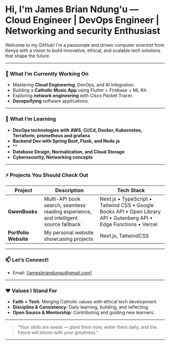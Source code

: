 # Hi, I'm James Brian Ndung'u — Cloud Engineer |  DevOps Engineer | Networking and security Enthusiast  

Welcome to my GitHub! I'm a passionate and driven computer scientist from Kenya with a vision to build innovative, ethical, and scalable tech solutions that shape the future.

---

### 🔭 What I’m Currently Working On

- Mastering **Cloud Engineering**, DevOps, and AI Integration.
- Building a **Catholic Music App** using Flutter + Firebase + ML Kit.
- Exploring **network engineering** with Cisco Packet Tracer.
- **Devopsifying** software applications.

---

### 🌱 What I’m Learning

- **DevOps technologies with AWS, Ci/Cd, Docker, Kubernetes, Terraform, prometheus and grafana**
- **Backend Dev with Spring Boot, Flask, and Node.js**
- **
- **Database Design, Normalization, and Cloud Storage**
- **Cybersecurity, Networking concepts**

---

### ⚡ Projects You Should Check Out

| Project | Description | Tech Stack |
|--------|-------------|------------|
| **GwenBooks** | Multi-API book search, seamless reading experience, and intelligent source fallback | Next.js • TypeScript • Tailwind CSS • Google Books API • Open Library API • Gutenberg API • Edge Functions • Vercel |
| **Portfolio Website** | My personal website showcasing projects | Next.js, TailwindCSS |

---

### 📫 Let’s Connect!

- Email: [jamesbriandungu@gmail.com]
  

---

### ❤️ Values I Stand For

- **Faith + Tech**: Merging Catholic values with ethical tech development.
- **Discipline & Consistency**: Daily learning, building, and reflecting.
- **Open Source & Mentorship**: Contributing and guiding new learners.

---

> “Your skills are seeds — plant them now, water them daily, and the future will bloom with your greatness.”  

---
